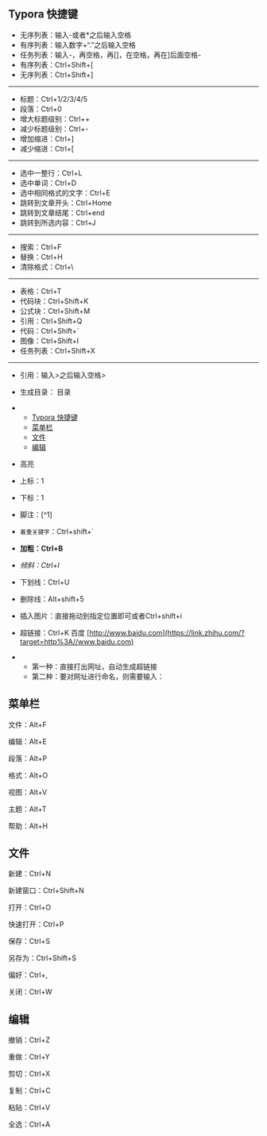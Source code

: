 ## Typora 快捷键

- 无序列表：输入-或者*之后输入空格
- 有序列表：输入数字+“.”之后输入空格
- 任务列表：输入-，再空格，再[]，在空格，再在]后面空格-
- 有序列表：Ctrl+Shift+[
- 无序列表：Ctrl+Shift+]

------

- 标题：Ctrl+1/2/3/4/5
- 段落：Ctrl+0
- 增大标题级别：Ctrl++
- 减少标题级别：Ctrl+-
- 增加缩进：Ctrl+]
- 减少缩进：Ctrl+[

------

- 选中一整行：Ctrl+L
- 选中单词：Ctrl+D
- 选中相同格式的文字：Ctrl+E
- 跳转到文章开头：Ctrl+Home
- 跳转到文章结尾：Ctrl+end
- 跳转到所选内容：Ctrl+J

------

- 搜索：Ctrl+F
- 替换：Ctrl+H
- 清除格式：Ctrl+\

------

- 表格：Ctrl+T
- 代码块：Ctrl+Shift+K
- 公式块：Ctrl+Shift+M
- 引用：Ctrl+Shift+Q
- 代码：Ctrl+Shift+`
- 图像：Ctrl+Shift+I
- 任务列表：Ctrl+Shift+X

------

- 引用：输入>之后输入空格>

- 生成目录：
  目录

- - [Typora 快捷键](https://link.zhihu.com/?target=https%3A//www.cnblogs.com/SaturnRing/p/16794566.html%23typora-%E5%BF%AB%E6%8D%B7%E9%94%AE)
  - [菜单栏](https://link.zhihu.com/?target=https%3A//www.cnblogs.com/SaturnRing/p/16794566.html%23%E8%8F%9C%E5%8D%95%E6%A0%8F)
  - [文件](https://link.zhihu.com/?target=https%3A//www.cnblogs.com/SaturnRing/p/16794566.html%23%E6%96%87%E4%BB%B6)
  - [编辑](https://link.zhihu.com/?target=https%3A//www.cnblogs.com/SaturnRing/p/16794566.html%23%E7%BC%96%E8%BE%91)





- 高亮

- 上标：1

- 下标：1

- 脚注：[^1]

- `着重关键字`：Ctrl+shift+`

- **加粗：Ctrl+B**

- *倾斜：Ctrl+I*

- 下划线：Ctrl+U

- 删除线：Alt+shift+5

- 插入图片：直接拖动到指定位置即可或者Ctrl+shift+i

- 超链接：Ctrl+K 百度 [http://www.baidu.com](https://link.zhihu.com/?target=http%3A//www.baidu.com)

- - 第一种：直接打出网址，自动生成超链接
  - 第二种：要对网址进行命名，则需要输入：

## 菜单栏

文件：Alt+F

编辑：Alt+E

段落：Alt+P

格式：Alt+O

视图：Alt+V

主题：Alt+T

帮助：Alt+H

## 文件

新建：Ctrl+N

新建窗口：Ctrl+Shift+N

打开：Ctrl+O

快速打开：Ctrl+P

保存：Ctrl+S

另存为：Ctrl+Shift+S

偏好：Ctrl+,

关闭：Ctrl+W

## 编辑

撤销：Ctrl+Z

重做：Ctrl+Y

剪切：Ctrl+X

复制：Ctrl+C

粘贴：Ctrl+V

全选：Ctrl+A